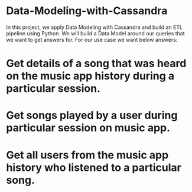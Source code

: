 # Data-Modeling-with-Cassandra
In this project, we apply Data Modeling with Cassandra and build an ETL pipeline using Python. We will build a Data Model around our queries that we want to get answers for. For our use case we want below answers:
# Get details of a song that was heard on the music app history during a particular session.
# Get songs played by a user during particular session on music app.
# Get all users from the music app history who listened to a particular song.
